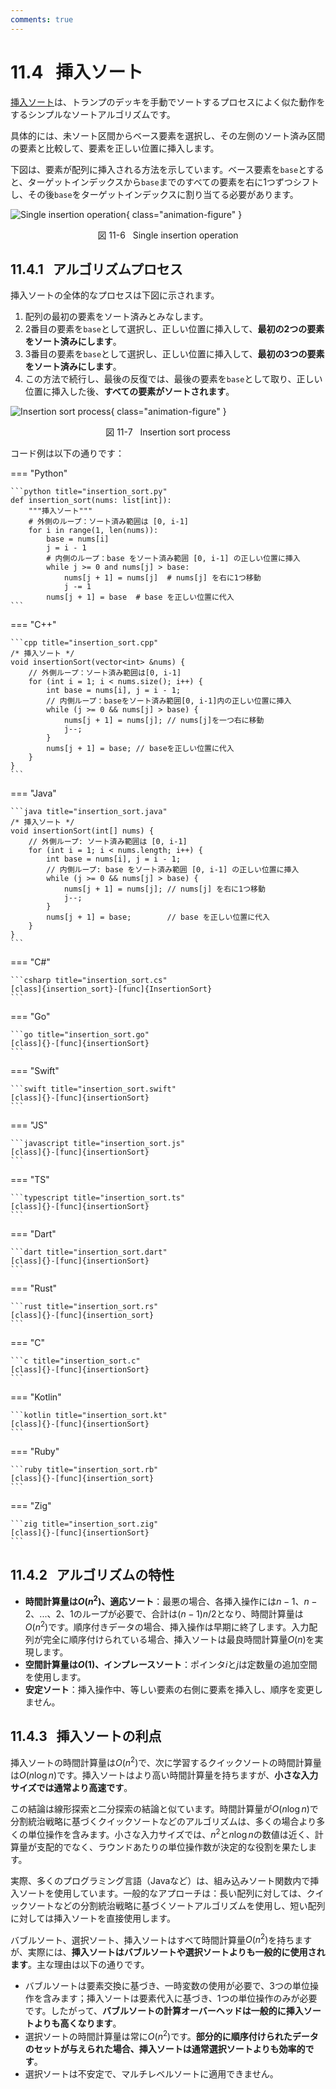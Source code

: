 ```yaml
---
comments: true
---
```


# 11.4 &nbsp; 挿入ソート

<u>挿入ソート</u>は、トランプのデッキを手動でソートするプロセスによく似た動作をするシンプルなソートアルゴリズムです。

具体的には、未ソート区間からベース要素を選択し、その左側のソート済み区間の要素と比較して、要素を正しい位置に挿入します。

下図は、要素が配列に挿入される方法を示しています。ベース要素を`base`とすると、ターゲットインデックスから`base`までのすべての要素を右に1つずつシフトし、その後`base`をターゲットインデックスに割り当てる必要があります。

![Single insertion operation](insertion_sort.assets/insertion_operation.png){ class="animation-figure" }

<p align="center"> 図 11-6 &nbsp; Single insertion operation </p>

## 11.4.1 &nbsp; アルゴリズムプロセス

挿入ソートの全体的なプロセスは下図に示されます。

1. 配列の最初の要素をソート済みとみなします。
2. 2番目の要素を`base`として選択し、正しい位置に挿入して、**最初の2つの要素をソート済みにします**。
3. 3番目の要素を`base`として選択し、正しい位置に挿入して、**最初の3つの要素をソート済みにします**。
4. この方法で続行し、最後の反復では、最後の要素を`base`として取り、正しい位置に挿入した後、**すべての要素がソートされます**。

![Insertion sort process](insertion_sort.assets/insertion_sort_overview.png){ class="animation-figure" }

<p align="center"> 図 11-7 &nbsp; Insertion sort process </p>

コード例は以下の通りです：

=== "Python"

    ```python title="insertion_sort.py"
    def insertion_sort(nums: list[int]):
        """挿入ソート"""
        # 外側のループ：ソート済み範囲は [0, i-1]
        for i in range(1, len(nums)):
            base = nums[i]
            j = i - 1
            # 内側のループ：base をソート済み範囲 [0, i-1] の正しい位置に挿入
            while j >= 0 and nums[j] > base:
                nums[j + 1] = nums[j]  # nums[j] を右に1つ移動
                j -= 1
            nums[j + 1] = base  # base を正しい位置に代入
    ```

=== "C++"

    ```cpp title="insertion_sort.cpp"
    /* 挿入ソート */
    void insertionSort(vector<int> &nums) {
        // 外側ループ：ソート済み範囲は[0, i-1]
        for (int i = 1; i < nums.size(); i++) {
            int base = nums[i], j = i - 1;
            // 内側ループ：baseをソート済み範囲[0, i-1]内の正しい位置に挿入
            while (j >= 0 && nums[j] > base) {
                nums[j + 1] = nums[j]; // nums[j]を一つ右に移動
                j--;
            }
            nums[j + 1] = base; // baseを正しい位置に代入
        }
    }
    ```

=== "Java"

    ```java title="insertion_sort.java"
    /* 挿入ソート */
    void insertionSort(int[] nums) {
        // 外側ループ: ソート済み範囲は [0, i-1]
        for (int i = 1; i < nums.length; i++) {
            int base = nums[i], j = i - 1;
            // 内側ループ: base をソート済み範囲 [0, i-1] の正しい位置に挿入
            while (j >= 0 && nums[j] > base) {
                nums[j + 1] = nums[j]; // nums[j] を右に1つ移動
                j--;
            }
            nums[j + 1] = base;        // base を正しい位置に代入
        }
    }
    ```

=== "C#"

    ```csharp title="insertion_sort.cs"
    [class]{insertion_sort}-[func]{InsertionSort}
    ```

=== "Go"

    ```go title="insertion_sort.go"
    [class]{}-[func]{insertionSort}
    ```

=== "Swift"

    ```swift title="insertion_sort.swift"
    [class]{}-[func]{insertionSort}
    ```

=== "JS"

    ```javascript title="insertion_sort.js"
    [class]{}-[func]{insertionSort}
    ```

=== "TS"

    ```typescript title="insertion_sort.ts"
    [class]{}-[func]{insertionSort}
    ```

=== "Dart"

    ```dart title="insertion_sort.dart"
    [class]{}-[func]{insertionSort}
    ```

=== "Rust"

    ```rust title="insertion_sort.rs"
    [class]{}-[func]{insertion_sort}
    ```

=== "C"

    ```c title="insertion_sort.c"
    [class]{}-[func]{insertionSort}
    ```

=== "Kotlin"

    ```kotlin title="insertion_sort.kt"
    [class]{}-[func]{insertionSort}
    ```

=== "Ruby"

    ```ruby title="insertion_sort.rb"
    [class]{}-[func]{insertion_sort}
    ```

=== "Zig"

    ```zig title="insertion_sort.zig"
    [class]{}-[func]{insertionSort}
    ```

## 11.4.2 &nbsp; アルゴリズムの特性

- **時間計算量は$O(n^2)$、適応ソート**：最悪の場合、各挿入操作には$n - 1$、$n-2$、...、$2$、$1$のループが必要で、合計は$(n - 1) n / 2$となり、時間計算量は$O(n^2)$です。順序付きデータの場合、挿入操作は早期に終了します。入力配列が完全に順序付けられている場合、挿入ソートは最良時間計算量$O(n)$を実現します。
- **空間計算量は$O(1)$、インプレースソート**：ポインタ$i$と$j$は定数量の追加空間を使用します。
- **安定ソート**：挿入操作中、等しい要素の右側に要素を挿入し、順序を変更しません。

## 11.4.3 &nbsp; 挿入ソートの利点

挿入ソートの時間計算量は$O(n^2)$で、次に学習するクイックソートの時間計算量は$O(n \log n)$です。挿入ソートはより高い時間計算量を持ちますが、**小さな入力サイズでは通常より高速です**。

この結論は線形探索と二分探索の結論と似ています。時間計算量が$O(n \log n)$で分割統治戦略に基づくクイックソートなどのアルゴリズムは、多くの場合より多くの単位操作を含みます。小さな入力サイズでは、$n^2$と$n \log n$の数値は近く、計算量が支配的でなく、ラウンドあたりの単位操作数が決定的な役割を果たします。

実際、多くのプログラミング言語（Javaなど）は、組み込みソート関数内で挿入ソートを使用しています。一般的なアプローチは：長い配列に対しては、クイックソートなどの分割統治戦略に基づくソートアルゴリズムを使用し、短い配列に対しては挿入ソートを直接使用します。

バブルソート、選択ソート、挿入ソートはすべて時間計算量$O(n^2)$を持ちますが、実際には、**挿入ソートはバブルソートや選択ソートよりも一般的に使用されます**。主な理由は以下の通りです。

- バブルソートは要素交換に基づき、一時変数の使用が必要で、3つの単位操作を含みます；挿入ソートは要素代入に基づき、1つの単位操作のみが必要です。したがって、**バブルソートの計算オーバーヘッドは一般的に挿入ソートよりも高くなります**。
- 選択ソートの時間計算量は常に$O(n^2)$です。**部分的に順序付けられたデータのセットが与えられた場合、挿入ソートは通常選択ソートよりも効率的です**。
- 選択ソートは不安定で、マルチレベルソートに適用できません。
